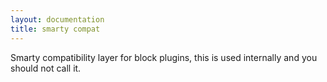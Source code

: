 ```yaml
---
layout: documentation
title: smarty compat
---
```


Smarty compatibility layer for block plugins, this is used internally and you should not call it.